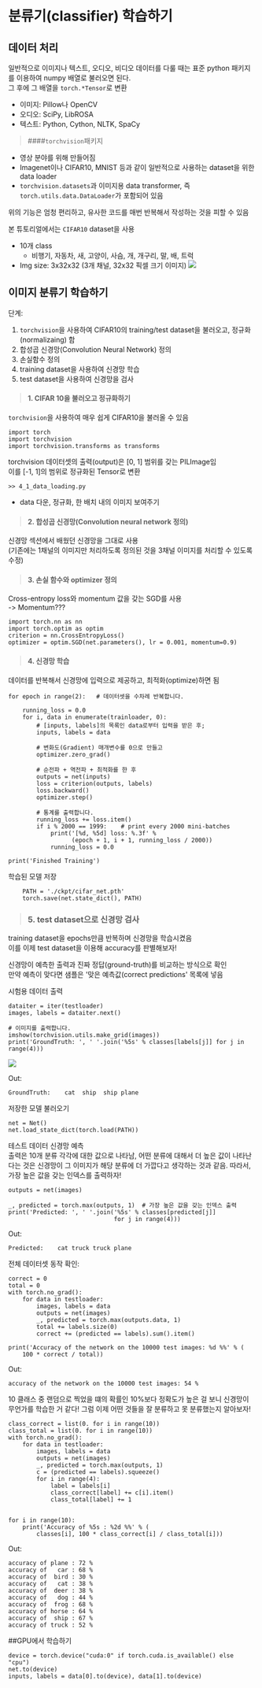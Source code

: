 # 분류기(classifier) 학습하기
## 데이터 처리
일반적으로 이미지나 텍스트, 오디오, 비디오 데이터를 다룰 때는 표준 python 패키지를 이용하여 numpy 배열로 불러오면 된다.  
그 후에 그 배열을 `torch.*Tensor`로 변환
- 이미지: Pillow나 OpenCV 
- 오디오: SciPy, LibROSA 
- 텍스트: Python, Cython, NLTK, SpaCy

> ####`torchvision`패키지

- 영상 분야를 위해 만들어짐
- Imagenet이나 CIFAR10, MNIST 등과 같이 일반적으로 사용하는 dataset을 위한 data loader
- `torchvision.datasets`과 이미지용 data transformer, 즉 `torch.utils.data.DataLoader`가 포함되어 있음

위의 기능은 엄청 편리하고, 유사한 코드를 매번 반복해서 작성하는 것을 피할 수 있음

본 튜토리얼에서는 `CIFAR10` dataset을 사용
- 10개 class
    - 비행기, 자동차, 새, 고양이, 사슴, 개, 개구리, 말, 배, 트럭
- Img size: 3x32x32 (3개 채널, 32x32 픽셀 크기 이미지)
![](https://tutorials.pytorch.kr/_images/cifar10.png)

## 이미지 분류기 학습하기
단계:  
1. `torchvision`을 사용하여 CIFAR10의 training/test dataset을 불러오고, 정규화(normalizaing) 함
1. 합성곱 신경망(Convolution Neural Network) 정의
1. 손실함수 정의
1. training dataset을 사용하여 신경망 학습
1. test dataset을 사용하여 신경망을 검사

> #### 1. CIFAR 10을 불러오고 정규화하기
`torchvision`을 사용하여 매우 쉽게 CIFAR10을 불러올 수 있음
```buildoutcfg
import torch
import torchvision
import torchvision.transforms as transforms
```
torchvision 데이터셋의 출력(output)은 [0, 1] 범위를 갖는 PILImage임  
이를 [-1, 1]의 범위로 정규화된 Tensor로 변환
```buildoutcfg
>> 4_1_data_loading.py
```
- data 다운, 정규화, 한 배치 내의 이미지 보여주기

> #### 2. 합성곱 신경망(Convolution neural network 정의)
신경망 섹션에서 배웠던 신경망을 그대로 사용  
(기존에는 1채널의 이미지만 처리하도록 정의된 것을 3채널 이미지를 처리할 수 있도록 수정)
> #### 3. 손실 함수와 optimizer 정의
Cross-entropy loss와 momentum 값을 갖는 SGD를 사용   
-> Momentum???
```buildoutcfg
import torch.nn as nn
import torch.optim as optim
criterion = nn.CrossEntropyLoss()
optimizer = optim.SGD(net.parameters(), lr = 0.001, momentum=0.9)
```
> #### 4. 신경망 학습
데이터를 반복해서 신경망에 입력으로 제공하고, 최적화(optimize)하면 됨
```
for epoch in range(2):   # 데이터셋을 수차례 반복합니다.

    running_loss = 0.0
    for i, data in enumerate(trainloader, 0):
        # [inputs, labels]의 목록인 data로부터 입력을 받은 후;
        inputs, labels = data

        # 변화도(Gradient) 매개변수를 0으로 만들고
        optimizer.zero_grad()

        # 순전파 + 역전파 + 최적화를 한 후
        outputs = net(inputs)
        loss = criterion(outputs, labels)
        loss.backward()
        optimizer.step()

        # 통계를 출력합니다.
        running_loss += loss.item()
        if i % 2000 == 1999:    # print every 2000 mini-batches
            print('[%d, %5d] loss: %.3f' %
                  (epoch + 1, i + 1, running_loss / 2000))
            running_loss = 0.0

print('Finished Training')
```

학습된 모델 저장
```buildoutcfg
    PATH = './ckpt/cifar_net.pth'
    torch.save(net.state_dict(), PATH)
```

> ### 5. test dataset으로 신경망 검사
training dataset을 epochs만큼 반복하며 신경망을 학습시켰음  
이를 이제 test dataset을 이용해 accuracy를 판별해보자!

신경망이 예측한 출력과 진짜 정답(ground-truth)를 비교하는 방식으로 확인  
만약 예측이 맞다면 샘플은 '맞은 예측값(correct predictions' 목록에 넣음

시험용 데이터 출력
```buildoutcfg
dataiter = iter(testloader)
images, labels = dataiter.next()

# 이미지를 출력합니다.
imshow(torchvision.utils.make_grid(images))
print('GroundTruth: ', ' '.join('%5s' % classes[labels[j]] for j in range(4)))
```

![](https://tutorials.pytorch.kr/_images/sphx_glr_cifar10_tutorial_002.png)

Out:
```buildoutcfg
GroundTruth:    cat  ship  ship plane
```

저장한 모델 불러오기
```buildoutcfg
net = Net()
net.load_state_dict(torch.load(PATH))
```

테스트 데이터 신경망 예측  
출력은 10개 분류 각각에 대한 값으로 나타남, 어떤 분류에 대해서 더 높은 값이 나타난다는 것은 신경망이 그 이미지가 해당 분류에 더 가깝다고 생각하는 것과 같음. 따라서, 가장 높은 값을 갖는 인덱스를 출력하자!
```buildoutcfg
outputs = net(images)

_, predicted = torch.max(outputs, 1)  # 가장 높은 값을 갖는 인덱스 출력
print('Predicted: ', ' '.join('%5s' % classes[predicted[j]]
                              for j in range(4)))
```

Out:
```buildoutcfg
Predicted:    cat truck truck plane
```

전체 데이터셋 동작 확인:
```buildoutcfg
correct = 0
total = 0
with torch.no_grad():
    for data in testloader:
        images, labels = data
        outputs = net(images)
        _, predicted = torch.max(outputs.data, 1)
        total += labels.size(0)
        correct += (predicted == labels).sum().item()

print('Accuracy of the network on the 10000 test images: %d %%' % (
    100 * correct / total))
```
Out:
```buildoutcfg
accuracy of the network on the 10000 test images: 54 %
```
10 클래스 중 랜덤으로 찍었을 떄의 확률인 10%보다 정확도가 높은 걸 보니 신경망이 무언가를 학습한 거 같다!
그럼 이제 어떤 것들을 잘 분류하고 못 분류했는지 알아보자!
```buildoutcfg
class_correct = list(0. for i in range(10))
class_total = list(0. for i in range(10))
with torch.no_grad():
    for data in testloader:
        images, labels = data
        outputs = net(images)
        _, predicted = torch.max(outputs, 1)
        c = (predicted == labels).squeeze()
        for i in range(4):
            label = labels[i]
            class_correct[label] += c[i].item()
            class_total[label] += 1


for i in range(10):
    print('Accuracy of %5s : %2d %%' % (
        classes[i], 100 * class_correct[i] / class_total[i]))
```
Out:
```buildoutcfg
accuracy of plane : 72 %
accuracy of   car : 68 %
accuracy of  bird : 30 %
accuracy of   cat : 38 %
accuracy of  deer : 38 %
accuracy of   dog : 44 %
accuracy of  frog : 68 %
accuracy of horse : 64 %
accuracy of  ship : 67 %
accuracy of truck : 52 %
```
##GPU에서 학습하기
```buildoutcfg
device = torch.device("cuda:0" if torch.cuda.is_available() else "cpu")
net.to(device)
inputs, labels = data[0].to(device), data[1].to(device)
```